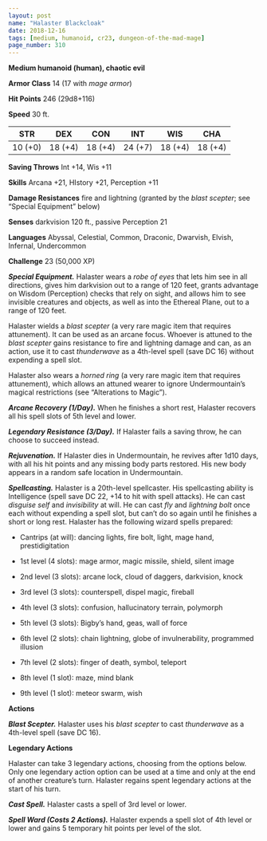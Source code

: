 ```yaml
---
layout: post
name: "Halaster Blackcloak"
date: 2018-12-16
tags: [medium, humanoid, cr23, dungeon-of-the-mad-mage]
page_number: 310
---
```


**Medium humanoid (human), chaotic evil**

**Armor Class** 14 (17 with *mage armor*)

**Hit Points** 246 (29d8+116)

**Speed** 30 ft.

|   STR   |   DEX   |   CON   |   INT   |   WIS   |   CHA   |
|:-----:|:-----:|:-----:|:-----:|:-----:|:-----:|
| 10 (+0) | 18 (+4) | 18 (+4) | 24 (+7) | 18 (+4) | 18 (+4) |

**Saving Throws** Int +14, Wis +11

**Skills** Arcana +21, HIstory +21, Perception +11

**Damage Resistances** fire and lightning (granted by the *blast scepter*; see “Special Equipment” below)

**Senses** darkvision 120 ft., passive Perception 21

**Languages** Abyssal, Celestial, Common, Draconic, Dwarvish, Elvish, Infernal, Undercommon

**Challenge** 23 (50,000 XP)

***Special Equipment.*** Halaster wears a *robe of eyes* that lets him see in all directions, gives him darkvision out to a range of 120 feet, grants advantage on Wisdom (Perception) checks that rely on sight, and allows him to see invisible creatures and objects, as well as into the Ethereal Plane, out to a range of 120 feet.

Halaster wields a *blast scepter* (a very rare magic item that requires attunement). It can be used as an arcane focus. Whoever is attuned to the *blast scepter* gains resistance to fire and lightning damage and can, as an action, use it to cast *thunderwave* as a 4th-level spell (save DC 16) without expending a spell slot.

Halaster also wears a *horned ring* (a very rare magic item that requires attunement), which allows an attuned wearer to ignore Undermountain’s magical restrictions (see “Alterations to Magic”).

***Arcane Recovery (1/Day).*** When he finishes a short rest, Halaster recovers all his spell slots of 5th level and lower.

***Legendary Resistance (3/Day).*** If Halaster fails a saving throw, he can choose to succeed instead.

***Rejuvenation.*** If Halaster dies in Undermountain, he revives after 1d10 days, with all his hit points and any missing body parts restored. His new body appears in a random safe location in Undermountain.

***Spellcasting.***  Halaster is a 20th-level spellcaster. His spellcasting ability is Intelligence (spell save DC 22, +14 to hit with spell attacks). He can cast *disguise self* and *invisibility* at will. He can cast *fly* and *lightning bolt* once each without expending a spell slot, but can’t do so again until he finishes a short or long rest. Halaster has the following wizard spells prepared:

* Cantrips (at will): dancing lights, fire bolt, light, mage hand, prestidigitation

* 1st level (4 slots): mage armor, magic missile, shield, silent image

* 2nd level (3 slots): arcane lock, cloud of daggers, darkvision, knock

* 3rd level (3 slots): counterspell, dispel magic, fireball

* 4th level (3 slots): confusion, hallucinatory terrain, polymorph

* 5th level (3 slots): Bigby’s hand, geas, wall of force

* 6th level (2 slots): chain lightning, globe of invulnerability, programmed illusion

* 7th level (2 slots): finger of death, symbol, teleport

* 8th level (1 slot): maze, mind blank

* 9th level (1 slot): meteor swarm, wish

**Actions**

***Blast Scepter.*** Halaster uses his *blast scepter* to cast *thunderwave* as a 4th-level spell (save DC 16).


**Legendary Actions**

Halaster can take 3 legendary actions, choosing from the options below. Only one legendary action option can be used at a time and only at the end of another creature’s turn. Halaster regains spent legendary actions at the start of his turn.

***Cast Spell.*** Halaster casts a spell of 3rd level or lower.

***Spell Ward (Costs 2 Actions).*** Halaster expends a spell slot of 4th level or lower and gains 5 temporary hit points per level of the slot.
